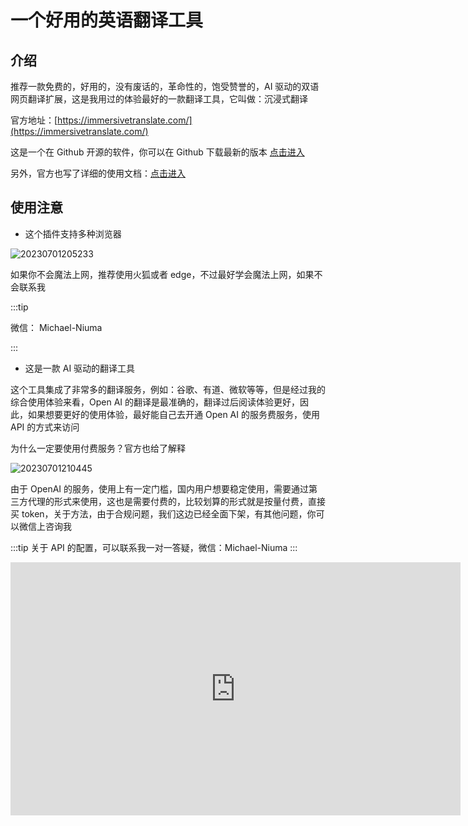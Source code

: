 # 一个好用的英语翻译工具

## 介绍

推荐一款免费的，好用的，没有废话的，革命性的，饱受赞誉的，AI 驱动的双语网页翻译扩展，这是我用过的体验最好的一款翻译工具，它叫做：沉浸式翻译

官方地址：[https://immersivetranslate.com/](https://immersivetranslate.com/)

这是一个在 Github 开源的软件，你可以在 Github 下载最新的版本 [点击进入](https://github.com/immersive-translate/immersive-translate/releases/)

另外，官方也写了详细的使用文档：[点击进入](https://immersivetranslate.com/docs/)

## 使用注意

- 这个插件支持多种浏览器

![20230701205233](https://cdn.jsdelivr.net/gh/nodeing/img-host/20230701205233.png)

如果你不会魔法上网，推荐使用火狐或者 edge，不过最好学会魔法上网，如果不会联系我

:::tip

微信： Michael-Niuma

:::

- 这是一款 AI 驱动的翻译工具

这个工具集成了非常多的翻译服务，例如：谷歌、有道、微软等等，但是经过我的综合使用体验来看，Open AI 的翻译是最准确的，翻译过后阅读体验更好，因此，如果想要更好的使用体验，最好能自己去开通 Open AI 的服务费服务，使用 API 的方式来访问

为什么一定要使用付费服务？官方也给了解释

![20230701210445](https://cdn.jsdelivr.net/gh/nodeing/img-host/20230701210445.png)

由于 OpenAI 的服务，使用上有一定门槛，国内用户想要稳定使用，需要通过第三方代理的形式来使用，这也是需要付费的，比较划算的形式就是按量付费，直接买 token，关于方法，由于合规问题，我们这边已经全面下架，有其他问题，你可以微信上咨询我

:::tip
关于 API 的配置，可以联系我一对一答疑，微信：Michael-Niuma
:::

<iframe width="720" height="405" frameborder="0" src="https://www.ixigua.com/iframe/7250867849323872823?autoplay=0" referrerpolicy="unsafe-url" allowfullscreen></iframe>
